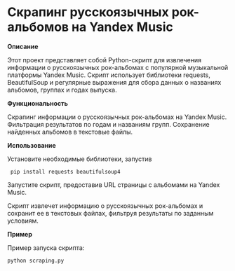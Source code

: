**<h1>Скрапинг русскоязычных рок-альбомов на Yandex Music</h1>**

**Описание**

Этот проект представляет собой Python-скрипт для извлечения информации о русскоязычных рок-альбомах с популярной музыкальной платформы Yandex Music. Скрипт использует библиотеки requests, BeautifulSoup и регулярные выражения для сбора данных о названиях альбомов, группах и годах выпуска.

**Функциональность**

Скрапинг информации о русскоязычных рок-альбомах на Yandex Music.
Фильтрация результатов по годам и названиям групп.
Сохранение найденных альбомов в текстовые файлы.

**Использование**

Установите необходимые библиотеки, запустив 

     pip install requests beautifulsoup4

Запустите скрипт, предоставив URL страницы с альбомами на Yandex Music.

Скрипт извлечет информацию о русскоязычных рок-альбомах и сохранит ее в текстовых файлах, фильтруя результаты по заданным условиям.

**Пример**

Пример запуска скрипта:


    python scraping.py
